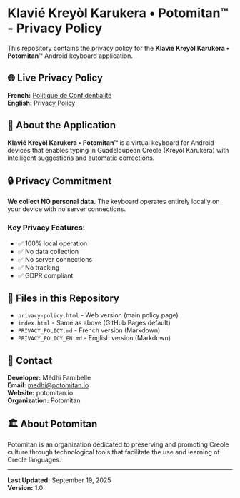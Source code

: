 # Klavié Kreyòl Karukera • Potomitan™ - Privacy Policy

This repository contains the privacy policy for the **Klavié Kreyòl Karukera • Potomitan™** Android keyboard application.

## 🌐 Live Privacy Policy

**French:** [Politique de Confidentialité](https://famibelle.github.io/kreyol-keyboard-privacy/privacy-policy.html)  
**English:** [Privacy Policy](https://famibelle.github.io/kreyol-keyboard-privacy/privacy-policy.html)

## 📱 About the Application

**Klavié Kreyòl Karukera • Potomitan™** is a virtual keyboard for Android devices that enables typing in Guadeloupean Creole (Kreyòl Karukera) with intelligent suggestions and automatic corrections.

## 🔒 Privacy Commitment

**We collect NO personal data.** The keyboard operates entirely locally on your device with no server connections.

### Key Privacy Features:
- ✅ 100% local operation
- ✅ No data collection
- ✅ No server connections  
- ✅ No tracking
- ✅ GDPR compliant

## 📄 Files in this Repository

- `privacy-policy.html` - Web version (main policy page)
- `index.html` - Same as above (GitHub Pages default)
- `PRIVACY_POLICY.md` - French version (Markdown)
- `PRIVACY_POLICY_EN.md` - English version (Markdown)

## 📧 Contact

**Developer:** Médhi Famibelle  
**Email:** medhi@potomitan.io  
**Website:** potomitan.io  
**Organization:** Potomitan

## 🏛️ About Potomitan

Potomitan is an organization dedicated to preserving and promoting Creole culture through technological tools that facilitate the use and learning of Creole languages.

---

**Last Updated:** September 19, 2025  
**Version:** 1.0